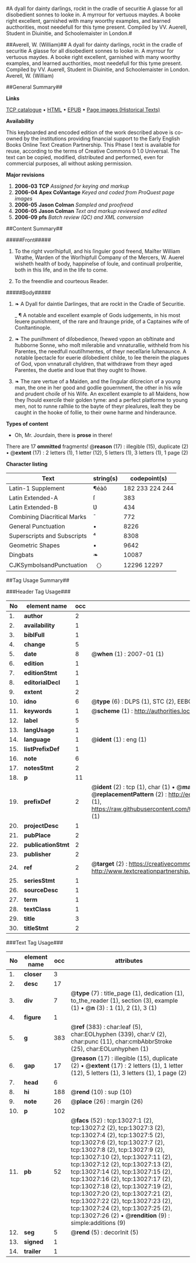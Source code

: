 #A dyall for dainty darlings, rockt in the cradle of securitie A glasse for all disobedient sonnes to looke in. A myrrour for vertuous maydes. A booke right excellent, garnished with many woorthy examples, and learned aucthorities, most needefull for this tyme present. Compiled by VV. Auerell, Student in Diuinitie, and Schoolemaister in London.#

##Averell, W. (William)##
A dyall for dainty darlings, rockt in the cradle of securitie A glasse for all disobedient sonnes to looke in. A myrrour for vertuous maydes. A booke right excellent, garnished with many woorthy examples, and learned aucthorities, most needefull for this tyme present. Compiled by VV. Auerell, Student in Diuinitie, and Schoolemaister in London.
Averell, W. (William)

##General Summary##

**Links**

[TCP catalogue](http://www.ota.ox.ac.uk/tcp/)  • 
[HTML](http://tei.it.ox.ac.uk/tcp/Texts-HTML/free/A23/A23344.html)  • 
[EPUB](http://tei.it.ox.ac.uk/tcp/Texts-EPUB/free/A23/A23344.epub) • 
[Page images (Historical Texts)](https://data.historicaltexts.jisc.ac.uk/view?pubId=eebo-99847957e&pageId=eebo-99847957e-13027-1)

**Availability**

This keyboarded and encoded edition of the
	       work described above is co-owned by the institutions
	       providing financial support to the Early English Books
	       Online Text Creation Partnership. This Phase I text is
	       available for reuse, according to the terms of Creative
	       Commons 0 1.0 Universal. The text can be copied,
	       modified, distributed and performed, even for
	       commercial purposes, all without asking permission.

**Major revisions**

1. __2006-03__ __TCP__ *Assigned for keying and markup*
1. __2006-04__ __Apex CoVantage__ *Keyed and coded from ProQuest page images*
1. __2006-05__ __Jason Colman__ *Sampled and proofread*
1. __2006-05__ __Jason Colman__ *Text and markup reviewed and edited*
1. __2006-09__ __pfs__ *Batch review (QC) and XML conversion*

##Content Summary##

#####Front#####

1. To the right vvorſhipfull, and his ſinguler good freend, Maiſter William Wrathe, Warden of the Worſhipfull Company of the Mercers, W. Auerel wisheth health of body, happineſse of ſoule, and continuall proſperitie, both in this life, and in the life to come.

1. To the freendlie and courteous Reader.

#####Body#####

1. ❧ A Dyall for daintie Darlinges, that are rockt in the Cradle of Securitie.

    _ ¶ A notable and excellent example of Gods iudgements, in his most ſeuere punishment, of the rare and ſtraunge pride, of a Captaines wife of Conſtantinople.

1. ❧ The puniſhment of diſobedience, ſhewed vppon an obſtinate and ſtubborne Sonne, who moſt miſerablie and vnnaturallie, withheld from his Parentes, the needfull noutiſhmentes, of theyr neceſſarie ſuſtenaunce. A notable ſpectacle for euerie diſobedient childe, to ſee therein the plagues of God, vpon vnnaturall chyldren, that withdrawe from theyr aged Parentes, the duetie and loue that they ought to ſhowe.

1. ❧ The rare vertue of a Maiden, and the ſingular diſcrecion of a young man, the one in her good and godlie gouernment, the other in his wiſe and prudent choiſe of his Wife. An excellent example to all Maidens, how they ſhould exerciſe their golden tyme: and a perfect platforme to young men, not to runne raſhlie to the bayte of theyr pleaſures, leaſt they be caught in the hooke of follie, to their owne harme and hinderaunce.

**Types of content**

  * Oh, Mr. Jourdain, there is **prose** in there!

There are 17 **ommitted** fragments! 
 @__reason__ (17) : illegible (15), duplicate (2)  •  @__extent__ (17) : 2 letters (1), 1 letter (12), 5 letters (1), 3 letters (1), 1 page (2)

**Character listing**


|Text|string(s)|codepoint(s)|
|---|---|---|
|Latin-1 Supplement|¶éàô|182 233 224 244|
|Latin Extended-A|ſ|383|
|Latin Extended-B|Ʋ|434|
|Combining             Diacritical Marks|̄|772|
|General Punctuation|•|8226|
|Superscripts             and Subscripts|⁴|8308|
|Geometric Shapes|▪|9642|
|Dingbats|❧|10087|
|CJKSymbolsandPunctuation|〈〉|12296 12297|

##Tag Usage Summary##

###Header Tag Usage###

|No|element name|occ|attributes|
|---|---|---|---|
|1.|__author__|2||
|2.|__availability__|1||
|3.|__biblFull__|1||
|4.|__change__|5||
|5.|__date__|8| @__when__ (1) : 2007-01 (1)|
|6.|__edition__|1||
|7.|__editionStmt__|1||
|8.|__editorialDecl__|1||
|9.|__extent__|2||
|10.|__idno__|6| @__type__ (6) : DLPS (1), STC (2), EEBO-CITATION (1), PROQUEST (1), VID (1)|
|11.|__keywords__|1| @__scheme__ (1) : http://authorities.loc.gov/ (1)|
|12.|__label__|5||
|13.|__langUsage__|1||
|14.|__language__|1| @__ident__ (1) : eng (1)|
|15.|__listPrefixDef__|1||
|16.|__note__|6||
|17.|__notesStmt__|2||
|18.|__p__|11||
|19.|__prefixDef__|2| @__ident__ (2) : tcp (1), char (1)  •  @__matchPattern__ (2) : ([0-9\-]+):([0-9IVX]+) (1), (.+) (1)  •  @__replacementPattern__ (2) : http://eebo.chadwyck.com/downloadtiff?vid=$1&page=$2 (1), https://raw.githubusercontent.com/textcreationpartnership/Texts/master/tcpchars.xml#$1 (1)|
|20.|__projectDesc__|1||
|21.|__pubPlace__|2||
|22.|__publicationStmt__|2||
|23.|__publisher__|2||
|24.|__ref__|2| @__target__ (2) : https://creativecommons.org/publicdomain/zero/1.0/ (1), http://www.textcreationpartnership.org/docs/. (1)|
|25.|__seriesStmt__|1||
|26.|__sourceDesc__|1||
|27.|__term__|1||
|28.|__textClass__|1||
|29.|__title__|3||
|30.|__titleStmt__|2||


###Text Tag Usage###

|No|element name|occ|attributes|
|---|---|---|---|
|1.|__closer__|3||
|2.|__desc__|17||
|3.|__div__|7| @__type__ (7) : title_page (1), dedication (1), to_the_reader (1), section (3), example (1)  •  @__n__ (3) : 1 (1), 2 (1), 3 (1)|
|4.|__figure__|1||
|5.|__g__|383| @__ref__ (383) : char:leaf (5), char:EOLhyphen (339), char:V (2), char:punc (11), char:cmbAbbrStroke (25), char:EOLunhyphen (1)|
|6.|__gap__|17| @__reason__ (17) : illegible (15), duplicate (2)  •  @__extent__ (17) : 2 letters (1), 1 letter (12), 5 letters (1), 3 letters (1), 1 page (2)|
|7.|__head__|6||
|8.|__hi__|188| @__rend__ (10) : sup (10)|
|9.|__note__|26| @__place__ (26) : margin (26)|
|10.|__p__|102||
|11.|__pb__|52| @__facs__ (52) : tcp:13027:1 (2), tcp:13027:2 (2), tcp:13027:3 (2), tcp:13027:4 (2), tcp:13027:5 (2), tcp:13027:6 (2), tcp:13027:7 (2), tcp:13027:8 (2), tcp:13027:9 (2), tcp:13027:10 (2), tcp:13027:11 (2), tcp:13027:12 (2), tcp:13027:13 (2), tcp:13027:14 (2), tcp:13027:15 (2), tcp:13027:16 (2), tcp:13027:17 (2), tcp:13027:18 (2), tcp:13027:19 (2), tcp:13027:20 (2), tcp:13027:21 (2), tcp:13027:22 (2), tcp:13027:23 (2), tcp:13027:24 (2), tcp:13027:25 (2), tcp:13027:26 (2)  •  @__rendition__ (9) : simple:additions (9)|
|12.|__seg__|5| @__rend__ (5) : decorInit (5)|
|13.|__signed__|1||
|14.|__trailer__|1||
